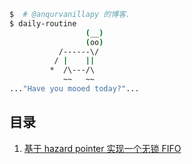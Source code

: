 ```bash
$  # @anqurvanillapy 的博客.
$ daily-routine
                 (__) 
                 (oo) 
           /------\/ 
          / |    ||   
         *  /\---/\ 
            ~~   ~~   
..."Have you mooed today?"...
```

## 目录

1. [基于 hazard pointer 实现一个无锁 FIFO](/?p=fifo-based-on-hazard-pointer)
